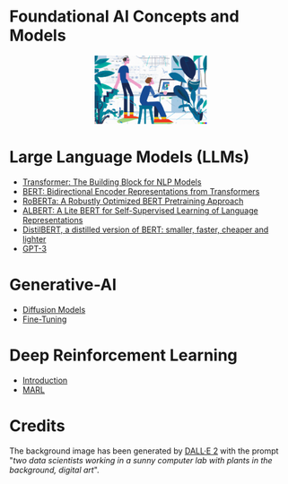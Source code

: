# Foundational AI Concepts and Models

<p align="center">
  <img src="/img/dall-e-ai.png" width="200">
</p>

# Large Language Models (LLMs)

- [Transformer: The Building Block for NLP Models](./Transformer.md)
- [BERT: Bidirectional Encoder Representations from Transformers](./BERT.md)
- [RoBERTa: A Robustly Optimized BERT Pretraining Approach](./RoBERTa.md)
- [ALBERT: A Lite BERT for Self-Supervised Learning of Language Representations](./ALBERT.md)
- [DistilBERT, a distilled version of BERT: smaller, faster, cheaper and lighter](./DistilBERT.md)
- [GPT-3](./GPT-3.md)

# Generative-AI

- [Diffusion Models](./Diffusion-Models.md)
- [Fine-Tuning](./FineTuning.md)

# Deep Reinforcement Learning

- [Introduction](./reinforcement-learning/introduction.md)
- [MARL](./reinforcement-learning/MARL.md)

# Credits

The background image has been generated by [DALL·E 2](https://openai.com/dall-e-2/) with the prompt "*two data scientists working in a sunny computer lab with plants in the background, digital art*".